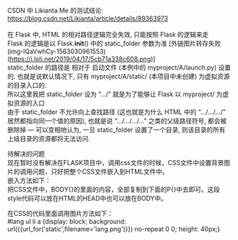 CSDN 中 Likianta Me 的测试结论:<br>
https://blog.csdn.net/Likianta/article/details/89363973<br>
<br>
在 Flask 中, HTML 的相对路径逻辑完全失效, 只能按照 Flask 的逻辑来走<br>
Flask 的逻辑是以 Flask.__init__() 中的 static_folder 参数为准
[外链图片转存失败(img-lQaVwhCy-1563030961553)(https://i.loli.net/2019/04/17/5cb71a338c608.png)]<br>
static_folder 的路径是 相对于 启动文件 (本例中的 myproject/A/launch.py) 设置的. 也就是说默认情况下, 只有 myproject/A/static/ (本项目中未创建) 为虚拟资源的目录入口的.<br>
所以这里我把 static_folder 设为 “…/” 就是为了能够让 Flask 以 myproject/ 为虚拟资源的入口<br>
由于 static_folder 不允许向上查找路径 (这也就是为什么 HTML 中的 “…/…/…/” 居然都指向同一个值的原因), 也就是说 “…/…/…/…” 之类的父级路径符号, 都会被删除掉 — 可以变相地认为, 一旦 static_folder 设置了一个目录, 则该目录的所有上级目录的资源都将无法访问.<br>

待解决的问题<br>
现在暂时没有解决在FLASK项目中，调用css文件的时候，CSS文件中设置背景图片的调用问题，只好把整个CSS文件嵌入到HTML文件中。<br>
嵌入方法如下：<br>
把CSS文件中，BODY{}的里面的内容，全部复制到下面的P{}中去即可。这段style代码可以放在HTML的HEAD中也可以放在BODY中。<br>
<style type="text/css">
p{ }
</style>
在CSS的代码里面调用图片方法如下：<br>
#lang ul li a {display: block; background: url({{url_for('static',filename='lang.png')}}) no-repeat 0 0; height: 40px;}<br>
